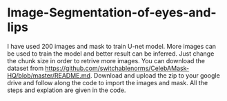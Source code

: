 # Image-Segmentation-of-eyes-and-lips
I have used 200 images and mask to train U-net model. More images can be used to train the model and better result can be inferred. Just change the chunk size in order to retrive more images.
You can download the dataset from https://github.com/switchablenorms/CelebAMask-HQ/blob/master/README.md. Download and upload the zip to your google drive and follow along the code to import the images and mask.
All the steps and explation are given in the code.
